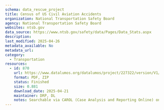 ```yaml
---
schema: data_rescue_project 
title: Census of US Civil Aviation Accidents
organization: National Transportation Safety Board
agency: National Transportation Safety Board
websites: ntsb.gov
data_source: https://www.ntsb.gov/safety/data/Pages/Data_Stats.aspx
description: 
last_modified: 2025-04-26
metadata_available: No
metadata_url: 
category:
  - Transportation 
resources:
  - id: 870
    url: https://www.datalumos.org/datalumos/project/227322/version/V1/view
    format: PDF, ZIP
    status: Finished
    size: 0.881
    download_date: 2025-04-21
    maintainer: DRP, DL
    notes: Searchable via CAROL (Case Analysis and Reporting Online) on the NTSB site
---
```

